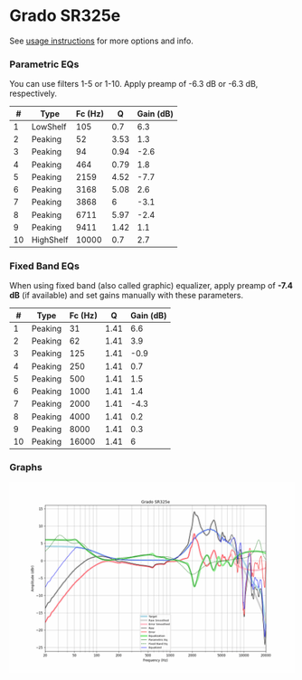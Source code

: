 # Grado SR325e
See [usage instructions](https://github.com/jaakkopasanen/AutoEq#usage) for more options and info.

### Parametric EQs
You can use filters 1-5 or 1-10. Apply preamp of -6.3 dB or -6.3 dB, respectively.

|   # | Type      |   Fc (Hz) |    Q |   Gain (dB) |
|-----|-----------|-----------|------|-------------|
|   1 | LowShelf  |       105 | 0.7  |         6.3 |
|   2 | Peaking   |        52 | 3.53 |         1.3 |
|   3 | Peaking   |        94 | 0.94 |        -2.6 |
|   4 | Peaking   |       464 | 0.79 |         1.8 |
|   5 | Peaking   |      2159 | 4.52 |        -7.7 |
|   6 | Peaking   |      3168 | 5.08 |         2.6 |
|   7 | Peaking   |      3868 | 6    |        -3.1 |
|   8 | Peaking   |      6711 | 5.97 |        -2.4 |
|   9 | Peaking   |      9411 | 1.42 |         1.1 |
|  10 | HighShelf |     10000 | 0.7  |         2.7 |

### Fixed Band EQs
When using fixed band (also called graphic) equalizer, apply preamp of **-7.4 dB** (if available) and set gains manually with these parameters.

|   # | Type    |   Fc (Hz) |    Q |   Gain (dB) |
|-----|---------|-----------|------|-------------|
|   1 | Peaking |        31 | 1.41 |         6.6 |
|   2 | Peaking |        62 | 1.41 |         3.9 |
|   3 | Peaking |       125 | 1.41 |        -0.9 |
|   4 | Peaking |       250 | 1.41 |         0.7 |
|   5 | Peaking |       500 | 1.41 |         1.5 |
|   6 | Peaking |      1000 | 1.41 |         1.4 |
|   7 | Peaking |      2000 | 1.41 |        -4.3 |
|   8 | Peaking |      4000 | 1.41 |         0.2 |
|   9 | Peaking |      8000 | 1.41 |         0.3 |
|  10 | Peaking |     16000 | 1.41 |         6   |

### Graphs
![](./Grado%20SR325e.png)
